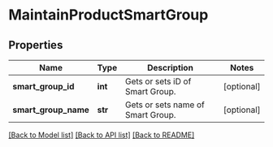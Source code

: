 # MaintainProductSmartGroup

## Properties
Name | Type | Description | Notes
------------ | ------------- | ------------- | -------------
**smart_group_id** | **int** | Gets or sets iD of Smart Group. | [optional] 
**smart_group_name** | **str** | Gets or sets name of Smart Group. | [optional] 

[[Back to Model list]](../README.md#documentation-for-models) [[Back to API list]](../README.md#documentation-for-api-endpoints) [[Back to README]](../README.md)


